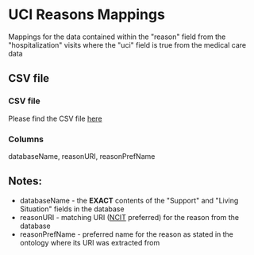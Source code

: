# UCI Reasons Mappings

Mappings for the data contained within the "reason" field from the "hospitalization" visits where the "uci" field is true from the medical care data 

## CSV file 

### CSV file
Please find the CSV file [here](../csv/uciReasons_mappings.csv)

### Columns

databaseName, reasonURI, reasonPrefName


## Notes:
  * databaseName - the **EXACT** contents of the "Support" and "Living Situation" fields in the database
  * reasonURI - matching URI ([NCIT](http://www.ontobee.org/ontology/NCIT) preferred) for the reason from the database
  * reasonPrefName - preferred name for the reason as stated in the ontology where its URI was extracted from
  
